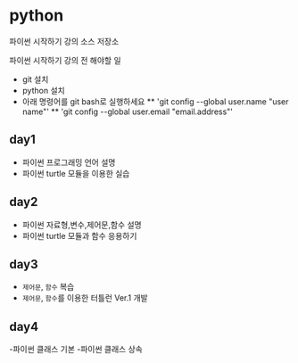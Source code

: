 ﻿# python
파이썬 시작하기 강의 소스 저장소

파이썬 시작하기 강의 전 해야할 일
* git 설치
* python 설치
* 아래 명령어를 git bash로 실행하세요
** 'git config --global user.name "user name"'
** 'git config --global user.email "email.address"'
## day1
- 파이썬 프로그래밍 언어 설명
- 파이썬 turtle 모듈을 이용한 실습

## day2
- 파이썬 자료형,변수,제어문,함수 설명
- 파이썬 turtle 모듈과 함수 응용하기

## day3
- `제어문`, `함수` 복습
- `제어문`, `함수`를 이용한 터틀런 Ver.1 개발

## day4
-파이썬 클래스 기본
-파이썬 클래스 상속

